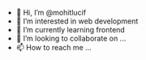 - 👋 Hi, I’m @mohitlucif
- 👀 I’m interested in web development
- 🌱 I’m currently learning frontend
- 💞️ I’m looking to collaborate on ...
- 📫 How to reach me ...

<!---
mohitlucif/mohitlucif is a ✨ special ✨ repository because its `README.md` (this file) appears on your GitHub profile.
You can click the Preview link to take a look at your changes.
--->
